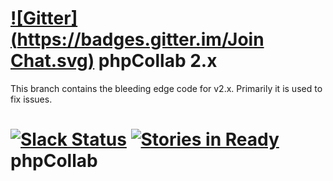 [![Gitter](https://badges.gitter.im/Join Chat.svg)](https://gitter.im/phpcollab/v2.x?utm_source=badge&utm_medium=badge&utm_campaign=pr-badge)
phpCollab 2.x
===

This branch contains the bleeding edge code for v2.x.  Primarily it is used to fix issues.

[![Slack Status](https://slack.phpcollab.com/badge.svg)](https://slack.phpcollab.com)
[![Stories in Ready](https://badge.waffle.io/phpcollab/v2.x.png?label=ready&title=Ready)](https://waffle.io/phpcollab/phpcollab)
phpCollab
===